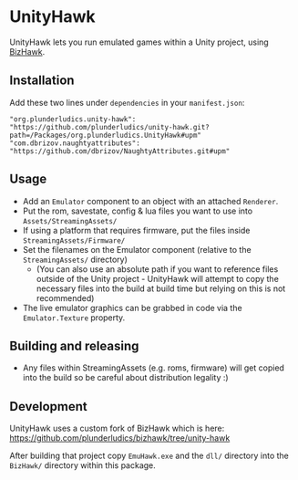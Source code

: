 # UnityHawk

UnityHawk lets you run emulated games within a Unity project, using [BizHawk](https://tasvideos.org/BizHawk).

## Installation
Add these two lines under `dependencies` in your `manifest.json`:
```
"org.plunderludics.unity-hawk": "https://github.com/plunderludics/unity-hawk.git?path=/Packages/org.plunderludics.UnityHawk#upm"
"com.dbrizov.naughtyattributes": "https://github.com/dbrizov/NaughtyAttributes.git#upm"
```

## Usage
- Add an `Emulator` component to an object with an attached `Renderer`.
- Put the rom, savestate, config & lua files you want to use into `Assets/StreamingAssets/`
- If using a platform that requires firmware, put the files inside `StreamingAssets/Firmware/`
- Set the filenames on the Emulator component (relative to the `StreamingAssets/` directory)
  - (You can also use an absolute path if you want to reference files outside of the Unity project - UnityHawk will attempt to copy the necessary files into the build at build time but relying on this is not recommended)
- The live emulator graphics can be grabbed in code via the `Emulator.Texture` property.

## Building and releasing
 - Any files within StreamingAssets (e.g. roms, firmware) will get copied into the build so be careful about distribution legality :)

## Development
UnityHawk uses a custom fork of BizHawk which is here: https://github.com/plunderludics/bizhawk/tree/unity-hawk

After building that project copy `EmuHawk.exe` and the `dll/` directory into the `BizHawk/` directory within this package.
